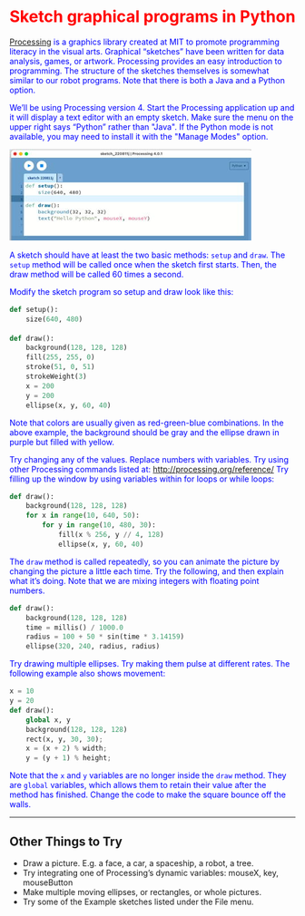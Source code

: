 <style type="text/css">
    h1 {color:red;}
    p {color:blue;}
</style>

# Sketch graphical programs in Python

[Processing](https://processing.org/) is a graphics library created at MIT to promote programming literacy in the visual arts.  Graphical “sketches” have been written for data analysis, games, or artwork.  Processing provides an easy introduction to programming.  The structure of the sketches themselves is somewhat similar to our robot programs.  Note that there is both a Java and a Python option.

We’ll be using Processing version 4.  Start the Processing application up and it will display a text editor with an empty sketch.  Make sure the menu on the upper right says “Python” rather than "Java".  If the Python mode is not available, you may need to install it with the "Manage Modes" option.

![Processing](./img/processing_python.jpg)

A sketch should have at least the two basic methods:  `setup` and `draw`.  The `setup` method will be called once when the sketch first starts.  Then, the draw method will be called 60 times a second.

Modify the sketch program so setup and draw look like this:
```python
def setup():
    size(640, 480)
    
def draw():
    background(128, 128, 128)
    fill(255, 255, 0)
    stroke(51, 0, 51)
    strokeWeight(3)
    x = 200
    y = 200
    ellipse(x, y, 60, 40)
```

Note that colors are usually given as red-green-blue combinations.  In the above example, the background should be gray and the ellipse drawn in purple but filled with yellow.

Try changing any of the values.  Replace numbers with variables.  Try using other Processing commands listed at: http://processing.org/reference/   Try filling up the window by using variables within for loops or while loops:
```python
def draw():
    background(128, 128, 128)
    for x in range(10, 640, 50):
        for y in range(10, 480, 30):
            fill(x % 256, y // 4, 128)
            ellipse(x, y, 60, 40)
```

The `draw` method is called repeatedly, so you can animate the picture by changing the picture a little each time.  Try the following, and then explain what it’s doing.  Note that we are mixing integers with floating point numbers.
```python
def draw():
    background(128, 128, 128)
    time = millis() / 1000.0
    radius = 100 + 50 * sin(time * 3.14159)
    ellipse(320, 240, radius, radius)
```

Try drawing multiple ellipses.  Try making them pulse at different rates.  The following example also shows movement:
```python
x = 10
y = 20
def draw():
    global x, y
    background(128, 128, 128)
    rect(x, y, 30, 30);
    x = (x + 2) % width;
    y = (y + 1) % height;
```

Note that the `x` and `y` variables are no longer inside the `draw` method.  They are `global` variables, which allows them to retain their value after the method has finished.  Change the code to make the square bounce off the walls. 

---

## Other Things to Try
* Draw a picture.  E.g. a face, a car, a spaceship, a robot, a tree.
* Try integrating one of Processing’s dynamic variables: mouseX, key, mouseButton
* Make multiple moving ellipses, or rectangles, or whole pictures.
* Try some of the Example sketches listed under the File menu.



